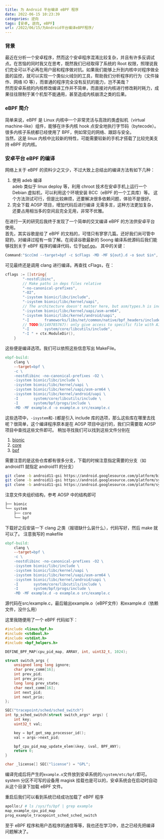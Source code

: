 ```yaml
---
title: 为 Android 平台编译 eBPF 程序
date: 2022-06-15 10:23:39
categories: 逆向
tags: [安卓, 逆向, eBPF]
url: /2022/06/15/为Android平台编译eBPF程序/
---
```


### 背景
最近在分析一个安卓程序，然而这个安卓程序混淆比较复杂，并且有许多反调试点。在苦恼的同时我又在思考，既然我们已经取得了系统的 Root 权限，照理说我们完全可以不必再在用户层和程序做对抗。如果我们能够上升到内核中对程序做全面的监控，就可以实现一个类似火绒剑的工具，帮助我们分析程序的行为（文件操作、网络 IO 等），而普通的程序完全没有反抗的能力，岂不美哉？  
然而安卓系统的内核修改编译工作并不简单，而直接对内核进行修改耗时耗力，成果往往限制于某个机型不能通用，甚至造成内核崩溃之类的后果。  
<!-- more -->
### eBPF 简介
简单来说，eBPF 是 Linux 内核中一个非常灵活与高效的类虚拟机（virtual machine-like）组件，能够在许多内核 hook 点安全地执行字节码（bytecode）。很多内核子系统都已经使用了 BPF，例如常见的网络、跟踪与安全。  
当然，这是 linux 内核中比较新的特性，可能需要较新的手机才搭载了比较完美支持 eBPF 的内核。

### 安卓平台 eBPF 的编译

网络上关于 eBPF 的资料少之又少，不过大致上总结出的编译方法有如下几种：  
1. 使用 adeb 编译  
    adeb 类似于 linux deploy 等，利用 chroot 技术在安卓手机上运行一个 Debian 虚拟机，可以利用这个环境安装 BCC（eBPF 的一个工具库）等。
    这个方法测试可行，但是比较麻烦，还要解决很多依赖问题，体验不是很好。
2. 完全下载 AOSP 项目，增加代码后进行编译
   无需多言，这种方法更加复杂，还要占用相当多的空间且完全无用，非常不优雅。

在进行一天的研究后我终于发现了一个简单的交叉编译 eBPF 的方法供安卓平台使用。  
首先，其实谷歌是给了 eBPF 的文档的，可惜只有寥寥几篇。还好我们尚可管中窥豹，对编译过程有一些了解。在阅读谷歌最新的 Soong 编译系统源码后我们能够找到关于 eBPF 程序的编译代码，位于[bpf.go](https://android.googlesource.com/platform/build/soong/+/master/bpf/bpf.go)。
其中的关键：
```go
Command:"$ccCmd --target=bpf -c $cFlags -MD -MF ${out}.d -o $out $in",
```
可见最终还是调用 clang 进行编译。再查找 cFlags，在：
```go
cflags := []string{
		"-nostdlibinc",
		// Make paths in deps files relative
		"-no-canonical-prefixes",
		"-O2",
		"-isystem bionic/libc/include",
		"-isystem bionic/libc/kernel/uapi",
		// The architecture doesn't matter here, but asm/types.h is included by linux/types.h.
		"-isystem bionic/libc/kernel/uapi/asm-arm64",
		"-isystem bionic/libc/kernel/android/uapi",
		"-I       frameworks/libs/net/common/native/bpf_headers/include/bpf",
		// TODO(b/149785767): only give access to specific file with AID_* constants
		"-I       system/core/libcutils/include",
		"-I " + ctx.ModuleDir(),
	}
```
这些便是编译选项。我们可以依照这些信息写出 MakeFile。
```makefile
ebpf-build:
	clang \
	--target=bpf \
	-c \
	-nostdlibinc -no-canonical-prefixes -O2 \
	-isystem bionic/libc/include \
	-isystem bionic/libc/kernel/uapi \
	-isystem bionic/libc/kernel/uapi/asm-arm64 \
	-isystem bionic/libc/kernel/android/uapi \
	-I       system/core/libcutils/include \
	-I       system/bpf/progs/include \
	-MD -MF example.d -o example.o src/example.c
```
这些选项中，`-isystem`和`-I`都是引入 include 库的选项，那么这些库在哪里去找呢？很简单，这个编译程序原本是在 AOSP 项目中运行的，我们只需要取 AOSP 项目中查找这些文件即可。
稍加寻找我们可以找到这些文件分别在
1. [bionic](https://android.googlesource.com/platform/bionic/)
2. [core](https://android.googlesource.com/platform/system/core/)
3. [bpf](https://android.googlesource.com/platform/system/bpf/)

需要注意的是这些仓库都有很多分支，下载的时候注意指定需要的分支（如 android11 就指定 android11 的分支）
```bash
git clone -b android11-gsi https://android.googlesource.com/platform/bionic
git clone -b android11-gsi https://android.googlesource.com/platform/system/core/
git clone -b android11-gsi https://android.googlesource.com/platform/system/bpf/
```
注意文件夹组织结构，参考 AOSP 中的结构即可
```bash
├── bionic
└── system
    ├── core
    └── bpf

```
下载好之后安装一下 clang 之类（报错缺什么装什么），代码写好，然后 make 就可以了。
注意我写的 makefile
```makefile
ebpf-build:
	clang \
	--target=bpf \
	-c \
	-nostdlibinc -no-canonical-prefixes -O2 \
	-isystem bionic/libc/include \
	-isystem bionic/libc/kernel/uapi \
	-isystem bionic/libc/kernel/uapi/asm-arm64 \
	-isystem bionic/libc/kernel/android/uapi \
	-I       system/core/libcutils/include \
	-I       system/bpf/progs/include \
	-MD -MF example.d -o example.o src/example.c
```
源代码在src/example.c，最后输出example.o（eBPF文件）和example.d（依赖文件，没什么用）

这里我随便用了一个 eBPF 代码如下：
```c
#include <linux/bpf.h>
#include <stdbool.h>
#include <stdint.h>
#include <bpf_helpers.h>

DEFINE_BPF_MAP(cpu_pid_map, ARRAY, int, uint32_t, 1024);

struct switch_args {
    unsigned long long ignore;
    char prev_comm[16];
    int prev_pid;
    int prev_prio;
    long long prev_state;
    char next_comm[16];
    int next_pid;
    int next_prio;
};

SEC("tracepoint/sched/sched_switch")
int tp_sched_switch(struct switch_args* args) {
    int key;
    uint32_t val;

    key = bpf_get_smp_processor_id();
    val = args->next_pid;

    bpf_cpu_pid_map_update_elem(&key, &val, BPF_ANY);
    return 0;
}

char _license[] SEC("license") = "GPL";
```
编译完成后将产生的`example.o`文件放到安卓系统的`/system/etc/bpf/`即可。system 分区不可写的设备用 magisk 挂载也是可以的，安卓系统会在启动时自动从这个目录下加载 eBPF 文件。

重启后我们可以看到系统已经成功加载了 eBPF 程序
```bash
apollo:/ # ls /sys/fs/bpf | grep example
map_example_cpu_pid_map
prog_example_tracepoint_sched_sched_switch
```
至于 eBPF 程序和用户态程序的通信等等，我也还在学习中，总之已经先把编译问题解决了。
